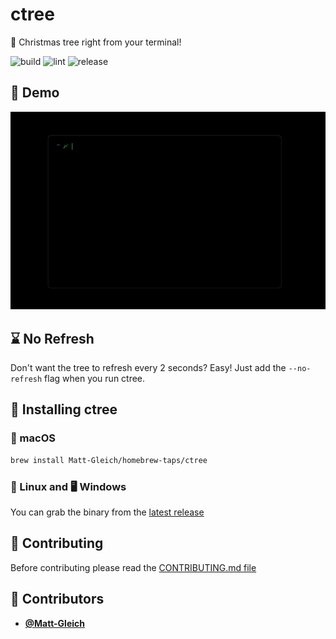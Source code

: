 <!-- DO NOT REMOVE - contributor_list:data:start:["Matt-Gleich"]:end -->

# ctree

🎄 Christmas tree right from your terminal!

![build](https://github.com/Matt-Gleich/ctree/workflows/build/badge.svg)
![lint](https://github.com/Matt-Gleich/ctree/workflows/lint/badge.svg)
![release](https://github.com/Matt-Gleich/ctree/workflows/release/badge.svg)

## 👀 Demo

![demo gif](./images/demo.gif)

## ⌛ No Refresh

Don't want the tree to refresh every 2 seconds? Easy! Just add the `--no-refresh` flag when you run ctree.

## 🚀 Installing ctree

### 🍎 macOS

```bash
brew install Matt-Gleich/homebrew-taps/ctree
```

### 🐧 Linux and 🖥 Windows

You can grab the binary from the [latest release](https://github.com/Matt-Gleich/ctree/releases/latest)

## 🙌 Contributing

Before contributing please read the [CONTRIBUTING.md file](https://github.com/Matt-Gleich/ctree/blob/master/CONTRIBUTING.md)

<!-- DO NOT REMOVE - contributor_list:start -->

## 👥 Contributors

- **[@Matt-Gleich](https://github.com/Matt-Gleich)**

<!-- DO NOT REMOVE - contributor_list:end -->
